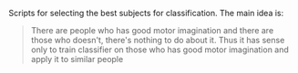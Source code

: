 Scripts for selecting the best subjects for classification. The main idea is:
> There are people who has good motor imagination and there are those who doesn't, there's nothing to do about it. Thus it has sense only to train classifier on those who has good motor imagination and apply it to similar people  

